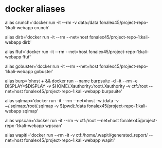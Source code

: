 # **docker aliases**

alias crunch='docker run -it --rm -v data:/data fonalex45/project-repo-1:kali-webapp crunch'

alias dirb='docker run -it --rm --net=host fonalex45/project-repo-1:kali-webapp dirb'

alias ffuf='docker run -it --rm --net=host fonalex45/project-repo-1:kali-webapp ffuf'

alias gobuster='docker run -it --rm  --net=host fonalex45/project-repo-1:kali-webapp gobuster'

alias burp='xhost + && docker run --name burpsuite -d -it --rm -e DISPLAY=$DISPLAY -v $HOME/.Xauthority:/root/.Xauthority -v ctf:/root --net=host fonalex45/project-repo-1:kali-webapp burpsuite'

alias sqlmap='docker run  -it --rm --net=host -w /data -v ~/.sqlmap:/root/.sqlmap -v $(pwd):/data fonalex45/project-repo-1:kali-webapp sqlmap'

alias wpscan='docker run  -it --rm -v ctf:/root --net=host fonalex45/project-repo-1:kali-webapp wpscan'

alias wapiti='docker run  --rm -it -v ctf:/home/.wapiti/generated_report/ --net=host fonalex45/project-repo-1:kali-webapp wapiti'
